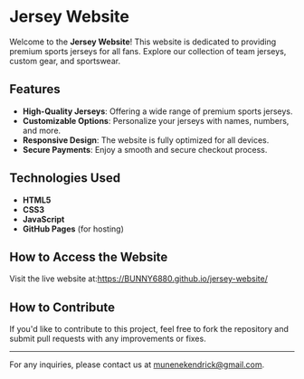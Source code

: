 # Jersey Website

Welcome to the **Jersey Website**! This website is dedicated to providing premium sports jerseys for all fans. Explore our collection of team jerseys, custom gear, and sportswear.

## Features
- **High-Quality Jerseys**: Offering a wide range of premium sports jerseys.
- **Customizable Options**: Personalize your jerseys with names, numbers, and more.
- **Responsive Design**: The website is fully optimized for all devices.
- **Secure Payments**: Enjoy a smooth and secure checkout process.

## Technologies Used
- **HTML5**
- **CSS3**
- **JavaScript**
- **GitHub Pages** (for hosting)

## How to Access the Website
Visit the live website at:https://BUNNY6880.github.io/jersey-website/

## How to Contribute
If you'd like to contribute to this project, feel free to fork the repository and submit pull requests with any improvements or fixes.

---

For any inquiries, please contact us at munenekendrick@gmail.com.


